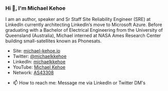 ### Hi 👋, I'm Michael Kehoe

I am an author, speaker and Sr Staff Site Reliability Engineer (SRE) at LinkedIn currently architecting LinkedIn’s move to Microsoft Azure. Before graduating with a Bachelor of Electrical Engineering from the University of Queensland (Australia), Michael interned at NASA Ames Research Center building small-satellites known as Phonesats.

* Site: [michael-kehoe.io](https://michael-kehoe.io)
* Twitter: [@michaelkkehoe](https://twitter.com/michaelkkehoe)
* LinkedIn: [michaelkkehoe](https://www.linkedin.com/in/michaelkkehoe/)
* YouTube: [Michael Kehoe](https://www.youtube.com/channel/UCINrLCgyAgRDkENyAppP-6w)
* Network: [AS43308](https://bgp.he.net/AS43308)

- 📫 How to reach me: Message me via LinkedIn or Twitter DM's
